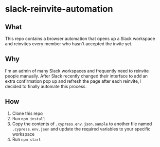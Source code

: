 # slack-reinvite-automation

## What
This repo contains a browser automation that opens up a Slack workspace and reinvites every member who hasn't accepted the invite yet.

## Why
I'm an admin of many Slack workspaces and frequently need to reinvite people manually. After Slack recently changed their interface to add an extra confirmation pop up and refresh the page after each reinvite, I decided to finally automate this process.

## How
1. Clone this repo
2. Run `npm install`
3. Copy the contents of `.cypress.env.json.sample` to another file named `.cypress.env.json` and update the required variables to your specific workspace
4. Run `npm start`